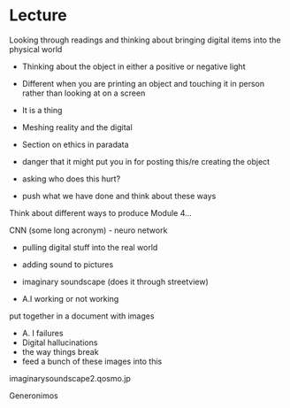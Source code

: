 # Lecture

Looking through readings and thinking about bringing digital items into the physical world

- Thinking about the object in either a positive or negative light
- Different when you are printing an object and touching it in person rather than looking at on a screen
- It is a thing

- Meshing reality and the digital 

- Section on ethics in paradata 
- danger that it might put you in for posting this/re creating the object
- asking who does this hurt?
- push what we have done and think about these ways

Think about different ways to produce Module 4...

CNN (some long acronym) - neuro network

- pulling digital stuff into the real world
- adding sound to pictures
- imaginary soundscape (does it through streetview)

- A.I working or not working 

put together in a document with images
- A. I failures
- Digital hallucinations
- the way things break
- feed a bunch of these images into this

imaginarysoundscape2.qosmo.jp

Generonimos 
